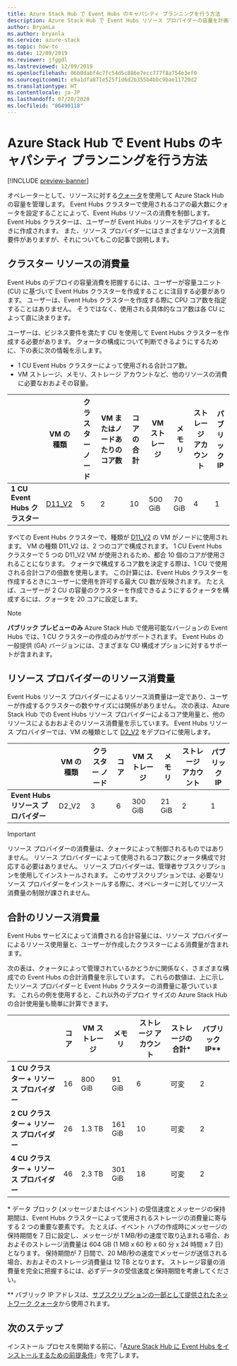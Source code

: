 ```yaml
---
title: Azure Stack Hub で Event Hubs のキャパシティ プランニングを行う方法
description: Azure Stack Hub で Event Hubs リソース プロバイダーの容量を計画する方法について説明します。
author: BryanLa
ms.author: bryanla
ms.service: azure-stack
ms.topic: how-to
ms.date: 12/09/2019
ms.reviewer: jfggdl
ms.lastreviewed: 12/09/2019
ms.openlocfilehash: 06b0dabf4c7fc54d5c886e7ecc777f8a754e3ef0
ms.sourcegitcommit: e9a1dfa871e525f1d6d2b355b4bbc9bae11720d2
ms.translationtype: HT
ms.contentlocale: ja-JP
ms.lasthandoff: 07/20/2020
ms.locfileid: "86490118"
---
```

# <a name="how-to-do-capacity-planning-for-event-hubs-on-azure-stack-hub"></a>Azure Stack Hub で Event Hubs のキャパシティ プランニングを行う方法

[!INCLUDE [preview-banner](../includes/event-hubs-preview.md)]

オペレーターとして、リソースに対する[クォータ](azure-stack-quota-types.md)を使用して Azure Stack Hub の容量を管理します。 Event Hubs クラスターで使用されるコアの最大数にクォータを設定することによって、Event Hubs リソースの消費を制御します。 Event Hubs クラスターは、ユーザーが Event Hubs リソースをデプロイするときに作成されます。 また、リソース プロバイダーにはさまざまなリソース消費要件がありますが、それについてもこの記事で説明します。

## <a name="cluster-resource-consumption"></a>クラスター リソースの消費量

Event Hubs のデプロイの容量消費を把握するには、ユーザーが容量ユニット (CU) に基づいて Event Hubs クラスターを作成することに注目する必要があります。 ユーザーは、Event Hubs クラスターを作成する際に CPU コア数を指定することはありません。 そうではなく、使用される具体的なコア数は各 CU によって直に決まります。 

ユーザーは、ビジネス要件を満たす CU を使用して Event Hubs クラスターを作成する必要があります。 クォータの構成について判断できるようにするために、下の表に次の情報を示します。
- 1 CU Event Hubs クラスターによって使用される合計コア数。
- VM ストレージ、メモリ、ストレージ アカウントなど、他のリソースの消費に必要なおおよその容量。

| | VM の種類 | クラスター ノード | VM またはノードあたりのコア数 | コアの合計 | VM ストレージ | メモリ | ストレージ アカウント | パブリック IP |
|-|---------|-------|-------------------|-------------|------------|--------|------------------|---|
| **1 CU Event Hubs クラスター** | [D11_V2](../user/azure-stack-vm-sizes.md#mo-dv2) | 5 | 2 | 10 | 500 GiB | 70 GiB | 4 | 1 |

すべての Event Hubs クラスターで、種類が [D11_V2](../user/azure-stack-vm-sizes.md#mo-dv2) の VM がノードに使用されます。 VM の種類 D11_V2 は、2 つのコアで構成されます。 1 CU Event Hubs クラスターで 5 つの D11_V2 VM が使用されるため、都合 10 個のコアが使用されることになります。 クォータで構成するコア数を決定する際は、1 CU で使用される合計コアの倍数を使用します。 この計算には、Event Hubs クラスターを作成するときにユーザーに使用を許可する最大 CU 数が反映されます。 たとえば、ユーザーが 2 CU の容量のクラスターを作成できるようにするクォータを構成するには、クォータを 20 コアに設定します。

> [!NOTE]
> **パブリック プレビューのみ** Azure Stack Hub で使用可能なバージョンの Event Hubs では、1 CU クラスターの作成のみがサポートされます。 Event Hubs の一般提供 (GA) バージョンには、さまざまな CU 構成オプションに対するサポートが含まれます。

## <a name="resource-provider-resource-consumption"></a>リソース プロバイダーのリソース消費量  

Event Hubs リソース プロバイダーによるリソース消費量は一定であり、ユーザーが作成するクラスターの数やサイズには関係がありません。 次の表は、Azure Stack Hub での Event Hubs リソース プロバイダーによるコア使用量と、他のリソースによるおおよそのリソース消費量を示しています。 Event Hubs リソース プロバイダーでは、VM の種類として [D2_V2](../user/azure-stack-vm-sizes.md#dv2-series) をデプロイに使用します。

|                                  | VM の種類 | クラスター ノード | コア | VM ストレージ | メモリ | ストレージ アカウント | パブリック IP |
|----------------------------------|---------|---------------|-------|------------|--------|------------------|------------|
| **Event Hubs リソース プロバイダー** | D2_V2   | 3     | 6     | 300 GiB | 21 GiB | 2 | 1 |

> [!IMPORTANT]
> リソース プロバイダーの消費量は、クォータによって制御されるものではありません。 リソース プロバイダーによって使用されるコア数にクォータ構成で対応する必要はありません。 リソース プロバイダーは、管理者サブスクリプションを使用してインストールされます。 このサブスクリプションでは、必要なリソース プロバイダーをインストールする際に、オペレーターに対してリソース消費量の制限が課されません。

## <a name="total-resource-consumption"></a>合計のリソース消費量

Event Hubs サービスによって消費される合計容量には、リソース プロバイダーによるリソース使用量と、ユーザーが作成したクラスターによる消費量が含まれます。

次の表は、クォータによって管理されているかどうかに関係なく、さまざまな構成での Event Hubs の合計消費量を示しています。 これらの数値は、上に示したリソース プロバイダーと Event Hubs クラスターの消費量に基づいています。 これらの例を使用すると、これ以外のデプロイ サイズの Azure Stack Hub の合計使用量も簡単に計算できます。

|                                      | コア | VM ストレージ | メモリ  | ストレージ アカウント | ストレージの合計\* | パブリック IP\*\* |
|--------------------------------------|-------|------------|---------|------------------|---------------|------------|
| **1 CU クラスター + リソース プロバイダー** | 16    | 800 GiB    | 91 GiB  | 6                | 可変    | 2 |
| **2 CU クラスター + リソース プロバイダー** | 26    | 1.3 TB     | 161 GiB | 10               | 可変    | 2 |
| **4 CU クラスター + リソース プロバイダー** | 46    | 2.3 TB     | 301 GiB | 18               | 可変    | 2 |

\* データ ブロック (メッセージまたはイベント) の受信速度とメッセージの保持期間は、Event Hubs クラスターによって使用されるストレージの消費量に寄与する 2 つの重要な要素です。 たとえば、イベント ハブの作成時にメッセージの保持期間を 7 日に設定し、メッセージが 1 MB/秒の速度で取り込まれる場合、おおよそのストレージ消費量は 604 GB (1 MB x 60 秒 x 60 分 x 24 時間 x 7 日) となります。 保持期間が 7 日間で、20 MB/秒の速度でメッセージが送信される場合、おおよそのストレージ消費量は 12 TB となります。 ストレージ容量の消費量を完全に把握するには、必ずデータの受信速度と保持期間を考慮してください。

\*\* パブリック IP アドレスは、[サブスクリプションの一部として提供されたネットワーク クォータ](azure-stack-quota-types.md#network-quota-types)から使用されます。

## <a name="next-steps"></a>次のステップ

インストール プロセスを開始する前に、「[Azure Stack Hub に Event Hubs をインストールするための前提条件](event-hubs-rp-prerequisites.md)」を完了します。
